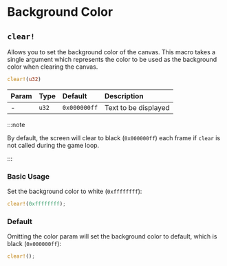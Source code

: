 # Background Color

## `clear!`

Allows you to set the background color of the canvas. This macro takes a single argument which represents the color to be used as the background color when clearing the canvas.

```rust title="turbo::canvas"
clear!(u32)
```

| Param | Type  | Default      | Description          |
| :---- | :---- | :----------- | :------------------- |
| -     | `u32` | `0x000000ff` | Text to be displayed |

:::note

By default, the screen will clear to black (`0x000000ff`) each frame if `clear` is not called during the game loop.

:::

### Basic Usage

Set the background color to white (`0xffffffff`):

```rust
clear!(0xffffffff);
```

### Default

Omitting the color param will set the background color to default, which is black (`0x000000ff`):

```rust
clear!();
```
